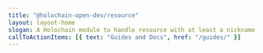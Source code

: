 ```yaml
---
title: "@holochain-open-dev/resource"
layout: layout-home
slogan: A Holochain module to handle resource with at least a nickname
callToActionItems: [{ text: "Guides and Docs", href: "/guides/" }]
---
```

